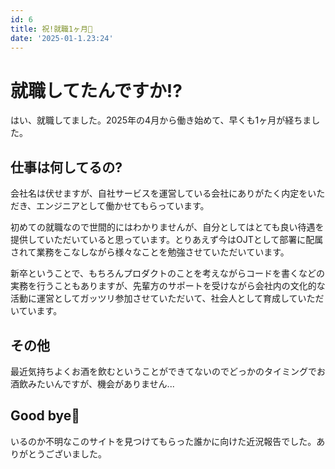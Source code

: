 ```yaml
---
id: 6
title: 祝!就職1ヶ月🎉
date: '2025-01-1.23:24'
---
```


# 就職してたんですか!?
はい、就職してました。2025年の4月から働き始めて、早くも1ヶ月が経ちました。

## 仕事は何してるの?
会社名は伏せますが、自社サービスを運営している会社にありがたく内定をいただき、エンジニアとして働かせてもらっています。

初めての就職なので世間的にはわかりませんが、自分としてはとても良い待遇を提供していただいていると思っています。とりあえず今はOJTとして部署に配属されて業務をこなしながら様々なことを勉強させていただいています。

新卒ということで、もちろんプロダクトのことを考えながらコードを書くなどの実務を行うこともありますが、先輩方のサポートを受けながら会社内の文化的な活動に運営としてガッツリ参加させていただいて、社会人として育成していただいています。

## その他
最近気持ちよくお酒を飲むということができてないのでどっかのタイミングでお酒飲みたいんですが、機会がありません...

## Good bye👋

いるのか不明なこのサイトを見つけてもらった誰かに向けた近況報告でした。ありがとうございました。
